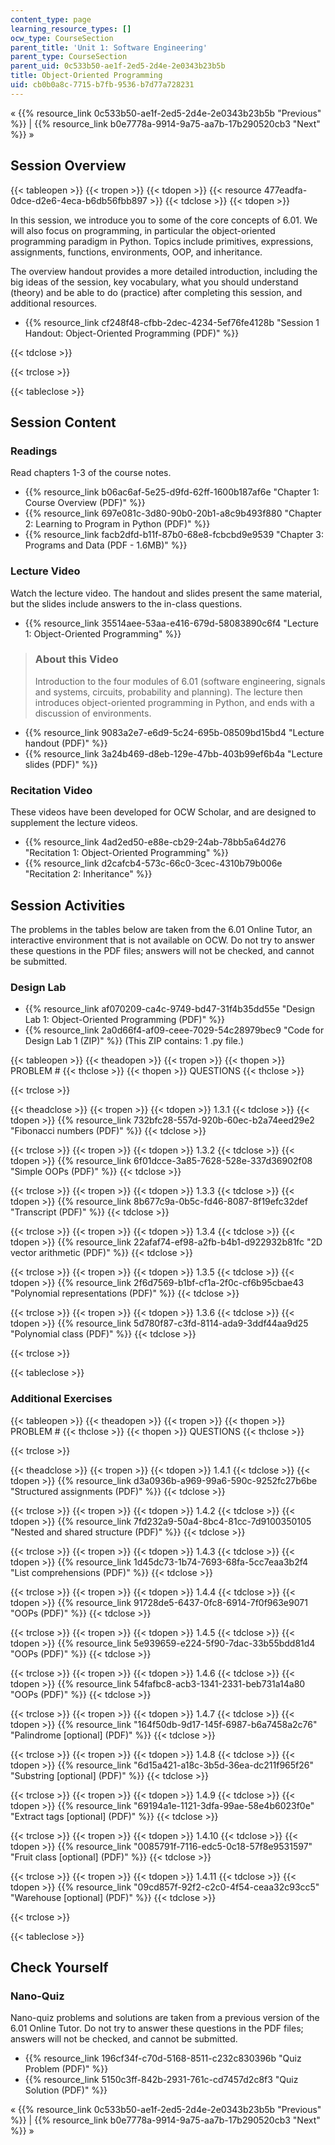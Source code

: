 ```yaml
---
content_type: page
learning_resource_types: []
ocw_type: CourseSection
parent_title: 'Unit 1: Software Engineering'
parent_type: CourseSection
parent_uid: 0c533b50-ae1f-2ed5-2d4e-2e0343b23b5b
title: Object-Oriented Programming
uid: cb0b0a8c-7715-b7fb-9536-b7d77a728231
---
```


« {{% resource_link 0c533b50-ae1f-2ed5-2d4e-2e0343b23b5b "Previous" %}} | {{% resource_link b0e7778a-9914-9a75-aa7b-17b290520cb3 "Next" %}} »

Session Overview
----------------

{{< tableopen >}}
{{< tropen >}}
{{< tdopen >}}
{{< resource 477eadfa-0dce-d2e6-4eca-b6db56fbb897 >}}
{{< tdclose >}}
{{< tdopen >}}


In this session, we introduce you to some of the core concepts of 6.01. We will also focus on programming, in particular the object-oriented programming paradigm in Python. Topics include primitives, expressions, assignments, functions, environments, OOP, and inheritance.

The overview handout provides a more detailed introduction, including the big ideas of the session, key vocabulary, what you should understand (theory) and be able to do (practice) after completing this session, and additional resources.

*   {{% resource_link cf248f48-cfbb-2dec-4234-5ef76fe4128b "Session 1 Handout: Object-Oriented Programming (PDF)" %}}


{{< tdclose >}}

{{< trclose >}}

{{< tableclose >}}

Session Content
---------------

### Readings

Read chapters 1-3 of the course notes.

*   {{% resource_link b06ac6af-5e25-d9fd-62ff-1600b187af6e "Chapter 1: Course Overview (PDF)" %}}
*   {{% resource_link 697e081c-3d80-90b0-20b1-a8c9b493f880 "Chapter 2: Learning to Program in Python (PDF)" %}}
*   {{% resource_link facb2dfd-b11f-87b0-68e8-fcbcbd9e9539 "Chapter 3: Programs and Data (PDF - 1.6MB)" %}}

### Lecture Video

Watch the lecture video. The handout and slides present the same material, but the slides include answers to the in-class questions.

*   {{% resource_link 35514aee-53aa-e416-679d-58083890c6f4 "Lecture 1: Object-Oriented Programming" %}}

> ### About this Video
> 
> Introduction to the four modules of 6.01 (software engineering, signals and systems, circuits, probability and planning). The lecture then introduces object-oriented programming in Python, and ends with a discussion of environments.

*   {{% resource_link 9083a2e7-e6d9-5c24-695b-08509bd15bd4 "Lecture handout (PDF)" %}}
*   {{% resource_link 3a24b469-d8eb-129e-47bb-403b99ef6b4a "Lecture slides (PDF)" %}}

### Recitation Video

These videos have been developed for OCW Scholar, and are designed to supplement the lecture videos.

*   {{% resource_link 4ad2ed50-e88e-cb29-24ab-78bb5a64d276 "Recitation 1: Object-Oriented Programming" %}}
*   {{% resource_link d2cafcb4-573c-66c0-3cec-4310b79b006e "Recitation 2: Inheritance" %}}

Session Activities
------------------

The problems in the tables below are taken from the 6.01 Online Tutor, an interactive environment that is not available on OCW. Do not try to answer these questions in the PDF files; answers will not be checked, and cannot be submitted.

### Design Lab

*   {{% resource_link af070209-ca4c-9749-bd47-31f4b35dd55e "Design Lab 1: Object-Oriented Programming (PDF)" %}}
*   {{% resource_link 2a0d66f4-af09-ceee-7029-54c28979bec9 "Code for Design Lab 1 (ZIP)" %}} (This ZIP contains: 1 .py file.)

{{< tableopen >}}
{{< theadopen >}}
{{< tropen >}}
{{< thopen >}}
PROBLEM #
{{< thclose >}}
{{< thopen >}}
QUESTIONS
{{< thclose >}}

{{< trclose >}}

{{< theadclose >}}
{{< tropen >}}
{{< tdopen >}}
1.3.1
{{< tdclose >}}
{{< tdopen >}}
{{% resource_link 732bfc28-557d-920b-60ec-b2a74eed29e2 "Fibonacci numbers (PDF)" %}}
{{< tdclose >}}

{{< trclose >}}
{{< tropen >}}
{{< tdopen >}}
1.3.2
{{< tdclose >}}
{{< tdopen >}}
{{% resource_link 6f01dcce-3a85-7628-528e-337d36902f08 "Simple OOPs (PDF)" %}}
{{< tdclose >}}

{{< trclose >}}
{{< tropen >}}
{{< tdopen >}}
1.3.3
{{< tdclose >}}
{{< tdopen >}}
{{% resource_link 8b677c9a-0b5c-fd46-8087-8f19efc32def "Transcript (PDF)" %}}
{{< tdclose >}}

{{< trclose >}}
{{< tropen >}}
{{< tdopen >}}
1.3.4
{{< tdclose >}}
{{< tdopen >}}
{{% resource_link 22afaf74-ef98-a2fb-b4b1-d922932b81fc "2D vector arithmetic (PDF)" %}}
{{< tdclose >}}

{{< trclose >}}
{{< tropen >}}
{{< tdopen >}}
1.3.5
{{< tdclose >}}
{{< tdopen >}}
{{% resource_link 2f6d7569-b1bf-cf1a-2f0c-cf6b95cbae43 "Polynomial representations (PDF)" %}}
{{< tdclose >}}

{{< trclose >}}
{{< tropen >}}
{{< tdopen >}}
1.3.6
{{< tdclose >}}
{{< tdopen >}}
{{% resource_link 5d780f87-c3fd-8114-ada9-3ddf44aa9d25 "Polynomial class (PDF)" %}}
{{< tdclose >}}

{{< trclose >}}

{{< tableclose >}}

### Additional Exercises

{{< tableopen >}}
{{< theadopen >}}
{{< tropen >}}
{{< thopen >}}
PROBLEM #
{{< thclose >}}
{{< thopen >}}
QUESTIONS
{{< thclose >}}

{{< trclose >}}

{{< theadclose >}}
{{< tropen >}}
{{< tdopen >}}
1.4.1
{{< tdclose >}}
{{< tdopen >}}
{{% resource_link d3a0936b-a969-99a6-590c-9252fc27b6be "Structured assignments (PDF)" %}}
{{< tdclose >}}

{{< trclose >}}
{{< tropen >}}
{{< tdopen >}}
1.4.2
{{< tdclose >}}
{{< tdopen >}}
{{% resource_link 7fd232a9-50a4-8bc4-81cc-7d9100350105 "Nested and shared structure (PDF)" %}}
{{< tdclose >}}

{{< trclose >}}
{{< tropen >}}
{{< tdopen >}}
1.4.3
{{< tdclose >}}
{{< tdopen >}}
{{% resource_link 1d45dc73-1b74-7693-68fa-5cc7eaa3b2f4 "List comprehensions (PDF)" %}}
{{< tdclose >}}

{{< trclose >}}
{{< tropen >}}
{{< tdopen >}}
1.4.4
{{< tdclose >}}
{{< tdopen >}}
{{% resource_link 91728de5-6437-0fc8-6914-7f0f963e9071 "OOPs (PDF)" %}}
{{< tdclose >}}

{{< trclose >}}
{{< tropen >}}
{{< tdopen >}}
1.4.5
{{< tdclose >}}
{{< tdopen >}}
{{% resource_link 5e939659-e224-5f90-7dac-33b55bdd81d4 "OOPs (PDF)" %}}
{{< tdclose >}}

{{< trclose >}}
{{< tropen >}}
{{< tdopen >}}
1.4.6
{{< tdclose >}}
{{< tdopen >}}
{{% resource_link 54fafbc8-acb3-1341-2331-beb731a14a80 "OOPs (PDF)" %}}
{{< tdclose >}}

{{< trclose >}}
{{< tropen >}}
{{< tdopen >}}
1.4.7
{{< tdclose >}}
{{< tdopen >}}
{{% resource_link "164f50db-9d17-145f-6987-b6a7458a2c76" "Palindrome \[optional\] (PDF)" %}}
{{< tdclose >}}

{{< trclose >}}
{{< tropen >}}
{{< tdopen >}}
1.4.8
{{< tdclose >}}
{{< tdopen >}}
{{% resource_link "6d15a421-a18c-3b5d-36ea-dc211f965f26" "Substring \[optional\] (PDF)" %}}
{{< tdclose >}}

{{< trclose >}}
{{< tropen >}}
{{< tdopen >}}
1.4.9
{{< tdclose >}}
{{< tdopen >}}
{{% resource_link "69194a1e-1121-3dfa-99ae-58e4b6023f0e" "Extract tags \[optional\] (PDF)" %}}
{{< tdclose >}}

{{< trclose >}}
{{< tropen >}}
{{< tdopen >}}
1.4.10
{{< tdclose >}}
{{< tdopen >}}
{{% resource_link "0085791f-7116-edc5-0c18-57f8e9531597" "Fruit class \[optional\] (PDF)" %}}
{{< tdclose >}}

{{< trclose >}}
{{< tropen >}}
{{< tdopen >}}
1.4.11
{{< tdclose >}}
{{< tdopen >}}
{{% resource_link "09cd857f-92f2-c2c0-4f54-ceaa32c93cc5" "Warehouse \[optional\] (PDF)" %}}
{{< tdclose >}}

{{< trclose >}}

{{< tableclose >}}

Check Yourself
--------------

### Nano-Quiz

Nano-quiz problems and solutions are taken from a previous version of the 6.01 Online Tutor. Do not try to answer these questions in the PDF files; answers will not be checked, and cannot be submitted.

*   {{% resource_link 196cf34f-c70d-5168-8511-c232c830396b "Quiz Problem (PDF)" %}}
*   {{% resource_link 5150c3ff-842b-2931-761c-cd7457d2c8f3 "Quiz Solution (PDF)" %}}

« {{% resource_link 0c533b50-ae1f-2ed5-2d4e-2e0343b23b5b "Previous" %}} | {{% resource_link b0e7778a-9914-9a75-aa7b-17b290520cb3 "Next" %}} »